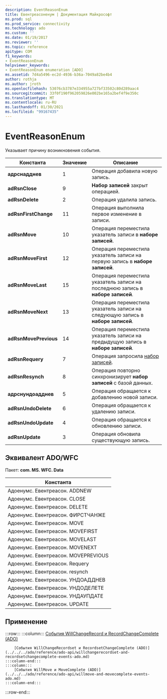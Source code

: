 ```yaml
---
description: EventReasonEnum
title: Евентреасоненум | Документация Майкрософт
ms.prod: sql
ms.prod_service: connectivity
ms.technology: ado
ms.custom: ''
ms.date: 01/19/2017
ms.reviewer: ''
ms.topic: reference
apitype: COM
f1_keywords:
- EventReasonEnum
helpviewer_keywords:
- EventReasonEnum enumeration [ADO]
ms.assetid: 7d4a5496-ec2d-4936-b36a-7049a82be4b4
author: rothja
ms.author: jroth
ms.openlocfilehash: 53076cb3787e334955a727bf33502c80d289aac4
ms.sourcegitcommit: 33f0f190f962059826e002be165a2bef4f9e350c
ms.translationtype: MT
ms.contentlocale: ru-RU
ms.lasthandoff: 01/30/2021
ms.locfileid: "99167435"
---
```

# <a name="eventreasonenum"></a>EventReasonEnum
Указывает причину возникновения события.  
  
|Константа|Значение|Описание|  
|--------------|-----------|-----------------|  
|**адрснадднев**|1|Операция добавила новую запись.|  
|**adRsnClose**|9|**Набор записей** закрыт операцией.|  
|**adRsnDelete**|2|Операция удалила запись.|  
|**adRsnFirstChange**|11|Операция выполнила первое изменение в записи.|  
|**adRsnMove**|10|Операция переместила указатель записи в **наборе записей**.|  
|**adRsnMoveFirst**|12|Операция переместила указатель записи на первую запись в **наборе записей**.|  
|**adRsnMoveLast**|15|Операция переместила указатель записи на последнюю запись в **наборе записей**.|  
|**adRsnMoveNext**|13|Операция переместила указатель записи на следующую запись в **наборе записей**.|  
|**adRsnMovePrevious**|14|Операция переместила указатель записи на предыдущую запись в **наборе записей**.|  
|**adRsnRequery**|7|Операция запросила [набор записей](../../../ado/reference/ado-api/recordset-object-ado.md).|  
|**adRsnResynch**|8|Операция повторно синхронизирует **набор записей** с базой данных.|  
|**адрснундоадднев**|5|Операция обращается к добавлению новой записи.|  
|**adRsnUndoDelete**|6|Операция обращается к удалению записи.|  
|**adRsnUndoUpdate**|4|Операция обращается к обновлению записи.|  
|**adRsnUpdate**|3|Операция обновила существующую запись.|  
  
## <a name="adowfc-equivalent"></a>Эквивалент ADO/WFC  
 Пакет: **com. MS. WFC. Data**  
  
|Константа|  
|--------------|  
|Адоенумс. Евентреасон. ADDNEW|  
|Адоенумс. Евентреасон. CLOSE|  
|Адоенумс. Евентреасон. DELETE|  
|Адоенумс. Евентреасон. ФИРСТЧАНЖЕ|  
|Адоенумс. Евентреасон. MOVE|  
|Адоенумс. Евентреасон. MOVEFIRST|  
|Адоенумс. Евентреасон. MOVELAST|  
|Адоенумс. Евентреасон. MOVENEXT|  
|Адоенумс. Евентреасон. MOVEPREVIOUS|  
|Адоенумс. Евентреасон. Requery|  
|Адоенумс. Евентреасон. resynch|  
|Адоенумс. Евентреасон. УНДОАДДНЕВ|  
|Адоенумс. Евентреасон. УНДОДЕЛЕТЕ|  
|Адоенумс. Евентреасон. УНДАУПДАТЕ|  
|Адоенумс. Евентреасон. UPDATE|  
  
## <a name="applies-to"></a>Применение  

:::row:::
    :::column:::
        [События WillChangeRecord и RecordChangeComplete (ADO)](../../../ado/reference/ado-api/willchangerecord-and-recordchangecomplete-events-ado.md)  

        [События WillChangeRecordset и RecordsetChangeComplete (ADO)](../../../ado/reference/ado-api/willchangerecordset-and-recordsetchangecomplete-events-ado.md)  
    :::column-end:::
    :::column:::
        [События WillMove и MoveComplete (ADO)](../../../ado/reference/ado-api/willmove-and-movecomplete-events-ado.md)  
    :::column-end:::
:::row-end:::
